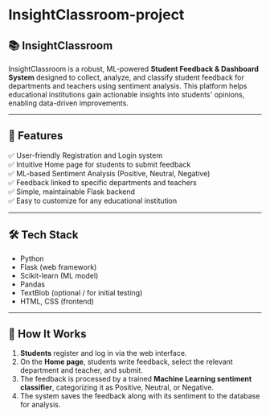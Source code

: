 # InsightClassroom-project

## 📚 InsightClassroom

InsightClassroom is a robust, ML-powered **Student Feedback & Dashboard System** designed to collect, analyze, and classify student feedback for departments and teachers using sentiment analysis. This platform helps educational institutions gain actionable insights into students' opinions, enabling data-driven improvements.

---

## 🚀 Features

✅ User-friendly Registration and Login system  
✅ Intuitive Home page for students to submit feedback  
✅ ML-based Sentiment Analysis (Positive, Neutral, Negative)  
✅ Feedback linked to specific departments and teachers  
✅ Simple, maintainable Flask backend  
✅ Easy to customize for any educational institution  

---

## 🛠️ Tech Stack

- Python
- Flask (web framework)
- Scikit-learn (ML model)
- Pandas
- TextBlob (optional / for initial testing)
- HTML, CSS (frontend)

---

## 🧠 How It Works

1. **Students** register and log in via the web interface.
2. On the **Home page**, students write feedback, select the relevant department and teacher, and submit.
3. The feedback is processed by a trained **Machine Learning sentiment classifier**, categorizing it as Positive, Neutral, or Negative.
4. The system saves the feedback along with its sentiment to the database for analysis.





